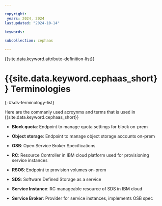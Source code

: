```yaml
---

copyright:
 years: 2024, 2024
lastupdated: "2024-10-14"

keywords:

subcollection: cephaas

---
```


{{site.data.keyword.attribute-definition-list}}

# {{site.data.keyword.cephaas_short}} Terminologies
{: #sds-terminology-list}

Here are the commanly used acroynms and terms that is used in {{site.data.keyword.cephaas_short}}

* **Block quota**: Endpoint to manage quota settings for block on-prem



* **Object storage**: Endpoint to manage object storage accounts on-prem

* **OSB**: Open Service Broker Specifications

* **RC**: Resource Controller in IBM cloud platform used for provisioning service instances

* **RSOS**: Endpoint to provision volumes on-prem

* **SDS**: Software Defined Storage as a service

* **Service Instance**: RC manageable resource of SDS in IBM cloud

* **Service Broker**: Provider for service instances, implements OSB spec
